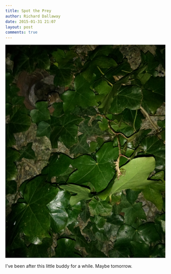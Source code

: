 ```yaml
---
title: Spot the Prey
author: Richard Dallaway
date: 2015-01-31 21:07
layout: post
comments: true
---
```


<div><a href="/media/tp_2015-01-30_17_27_24.jpg"><img src="/media/tp_thumb_2015-01-30_17_27_24.jpg" width="500" height="667"/></a></div>

I've been after this little buddy for a while.  Maybe tomorrow.
  
      